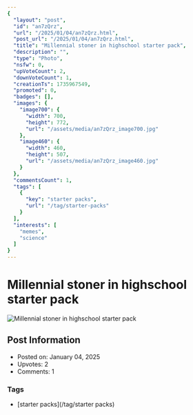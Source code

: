 ```yaml
---
{
  "layout": "post",
  "id": "an7zQrz",
  "url": "/2025/01/04/an7zQrz.html",
  "post_url": "/2025/01/04/an7zQrz.html",
  "title": "Millennial stoner in highschool starter pack",
  "description": "",
  "type": "Photo",
  "nsfw": 0,
  "upVoteCount": 2,
  "downVoteCount": 1,
  "creationTs": 1735967549,
  "promoted": 0,
  "badges": [],
  "images": {
    "image700": {
      "width": 700,
      "height": 772,
      "url": "/assets/media/an7zQrz_image700.jpg"
    },
    "image460": {
      "width": 460,
      "height": 507,
      "url": "/assets/media/an7zQrz_image460.jpg"
    }
  },
  "commentsCount": 1,
  "tags": [
    {
      "key": "starter packs",
      "url": "/tag/starter-packs"
    }
  ],
  "interests": [
    "memes",
    "science"
  ]
}
---
```


# Millennial stoner in highschool starter pack

![Millennial stoner in highschool starter pack](/assets/media/an7zQrz_image700.jpg)

## Post Information

- Posted on: January 04, 2025
- Upvotes: 2
- Comments: 1

### Tags

- [starter packs](/tag/starter packs)
